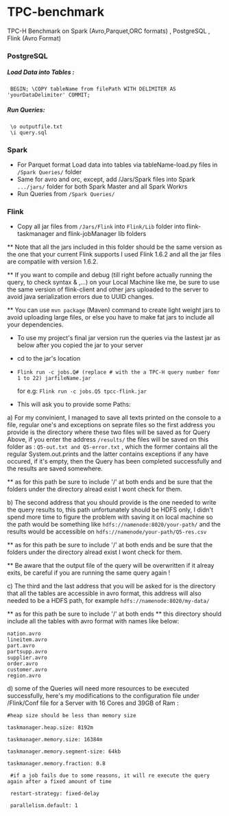 # TPC-benchmark
TPC-H Benchmark on Spark (Avro,Parquet,ORC formats) , PostgreSQL , Flink (Avro Format)

### PostgreSQL 

##### Load Data into Tables :

```
 BEGIN; \COPY tableName from filePath WITH DELIMITER AS 'yourDataDelimiter' COMMIT;
 ```

##### Run Queries:

```
 \o outputfile.txt 
 \i query.sql
 ```
### Spark

- For Parquet format Load data into tables via tableName-load.py files in ```/Spark Queries/``` folder
- Same for avro and orc, except, add /Jars/Spark files into Spark ```.../jars/``` folder for both Spark Master and all Spark Workrs
- Run Queries from ```/Spark Queries/```

### Flink 

- Copy all jar files from ```/Jars/Flink``` into ```Flink/Lib``` folder into flink-taskmanager and flink-jobManager lib folders

** Note that all the jars included in this folder should be the same version as the one that your current Flink supports
	I used Flink 1.6.2 and all the jar files are compatile with version 1.6.2.
	
** If you want to compile and debug (till right before actually running the query, to check syntax & ,...)  on your                         Local Machine like me, be sure to use the same version of flink-client and other jars uploaded to the server to avoid java serialization errors due to UUID changes.

** You can use ```mvn package``` (Maven) command to create light weight jars to avoid uploading large files, or else you have to  make fat jars to include all your dependencies.

- To use my project's final jar version run the queries via the lastest jar as below after you copied the jar to your server
- cd to the jar's location
- ``` Flink run -c jobs.Q# (replace # with the a TPC-H query number fomr 1 to 22) jarfileName.jar ```

  for e.g: ```Flink run -c jobs.Q5 tpcc-flink.jar```
  
- This will ask you to provide some Paths:

a) For my convinient, I managed to save all texts printed on the console to a file, regular one's and exceptions on seprate files so the first address you provide is the directory where these two files will be saved as for Query Above, if you enter the address ```/results/``` the files will be saved on this folder as : ```Q5-out.txt and Q5-error.txt``` , which the former contains all the regular System.out.prints and the latter contains exceptions if any have occured, if it's empty, then the Query has been completed successfully and the results are saved somewhere. 

** as for this path be sure to include '/' at both ends and be sure that the folders under the directory alread exist I wont check for them.

b) The second address that you should provide is the one needed to write the query results to, this path unfortunately should be HDFS only, I didn't spend more time to figure the problem with saving it on local machine
so the path would be something like ```hdfs://namenode:8020/your-path/```  and the results would be accessible on 
```hdfs://namenode/your-path/Q5-res.csv```

** as for this path be sure to include '/' at both ends and be sure that the folders under the directory alread exist I wont check for them.

** Be aware that the output file of the query will be overwritten if it alreay exits, be careful if you are running the same query again !

c) The third and the last address that you will be asked for is the directory that all the tables are accessible in avro format, this address will also needed to be a HDFS path, for example ```hdfs://namenode:8020/my-data/```

** as for this path be sure to include '/' at both ends
** this directory should include all the tables with avro format with names like below:

```
nation.avro
lineitem.avro
part.avro
partsupp.avro
supplier.avro
order.avro
customer.avro
region.avro
```

d) some of the Queries will need more resources to be executed successfully, here's my modifications to the configuration file under /Flink/Conf file for a Server with 16 Cores and 39GB of Ram :

```
#heap size should be less than memory size

taskmanager.heap.size: 8192m

taskmanager.memory.size: 16384m

taskmanager.memory.segment-size: 64kb

taskmanager.memory.fraction: 0.8
 
 #if a job fails due to some reasons, it will re execute the query again after a fixed amount of time
 
 restart-strategy: fixed-delay
 
 parallelism.default: 1
 
 ```






